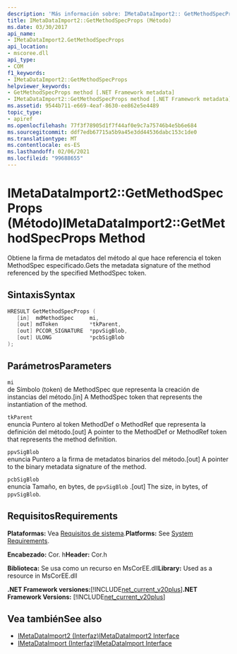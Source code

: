 ```yaml
---
description: 'Más información sobre: IMetaDataImport2:: GetMethodSpecProps ((método)'
title: IMetaDataImport2::GetMethodSpecProps (Método)
ms.date: 03/30/2017
api_name:
- IMetaDataImport2.GetMethodSpecProps
api_location:
- mscoree.dll
api_type:
- COM
f1_keywords:
- IMetaDataImport2::GetMethodSpecProps
helpviewer_keywords:
- GetMethodSpecProps method [.NET Framework metadata]
- IMetaDataImport2::GetMethodSpecProps method [.NET Framework metadata]
ms.assetid: 9544b711-e669-4eaf-8630-ee862e5e4489
topic_type:
- apiref
ms.openlocfilehash: 77f3f78905d1f7f44af0e9c7a75746b4e5b6e684
ms.sourcegitcommit: ddf7edb67715a5b9a45e3dd44536dabc153c1de0
ms.translationtype: MT
ms.contentlocale: es-ES
ms.lasthandoff: 02/06/2021
ms.locfileid: "99688655"
---
```

# <a name="imetadataimport2getmethodspecprops-method"></a><span data-ttu-id="9360c-103">IMetaDataImport2::GetMethodSpecProps (Método)</span><span class="sxs-lookup"><span data-stu-id="9360c-103">IMetaDataImport2::GetMethodSpecProps Method</span></span>

<span data-ttu-id="9360c-104">Obtiene la firma de metadatos del método al que hace referencia el token MethodSpec especificado.</span><span class="sxs-lookup"><span data-stu-id="9360c-104">Gets the metadata signature of the method referenced by the specified MethodSpec token.</span></span>  
  
## <a name="syntax"></a><span data-ttu-id="9360c-105">Sintaxis</span><span class="sxs-lookup"><span data-stu-id="9360c-105">Syntax</span></span>  
  
```cpp  
HRESULT GetMethodSpecProps (  
   [in]  mdMethodSpec     mi,  
   [out] mdToken          *tkParent,  
   [out] PCCOR_SIGNATURE  *ppvSigBlob,
   [out] ULONG            *pcbSigBlob  
);
```  
  
## <a name="parameters"></a><span data-ttu-id="9360c-106">Parámetros</span><span class="sxs-lookup"><span data-stu-id="9360c-106">Parameters</span></span>  

 `mi`  
 <span data-ttu-id="9360c-107">de Símbolo (token) de MethodSpec que representa la creación de instancias del método.</span><span class="sxs-lookup"><span data-stu-id="9360c-107">[in] A MethodSpec token that represents the instantiation of the method.</span></span>  
  
 `tkParent`  
 <span data-ttu-id="9360c-108">enuncia Puntero al token MethodDef o MethodRef que representa la definición del método.</span><span class="sxs-lookup"><span data-stu-id="9360c-108">[out] A pointer to the MethodDef or MethodRef token that represents the method definition.</span></span>  
  
 `ppvSigBlob`  
 <span data-ttu-id="9360c-109">enuncia Puntero a la firma de metadatos binarios del método.</span><span class="sxs-lookup"><span data-stu-id="9360c-109">[out] A pointer to the binary metadata signature of the method.</span></span>  
  
 `pcbSigBlob`  
 <span data-ttu-id="9360c-110">enuncia Tamaño, en bytes, de `ppvSigBlob` .</span><span class="sxs-lookup"><span data-stu-id="9360c-110">[out] The size, in bytes, of `ppvSigBlob`.</span></span>  
  
## <a name="requirements"></a><span data-ttu-id="9360c-111">Requisitos</span><span class="sxs-lookup"><span data-stu-id="9360c-111">Requirements</span></span>  

 <span data-ttu-id="9360c-112">**Plataformas:** Vea [Requisitos de sistema](../../get-started/system-requirements.md).</span><span class="sxs-lookup"><span data-stu-id="9360c-112">**Platforms:** See [System Requirements](../../get-started/system-requirements.md).</span></span>  
  
 <span data-ttu-id="9360c-113">**Encabezado:** Cor. h</span><span class="sxs-lookup"><span data-stu-id="9360c-113">**Header:** Cor.h</span></span>  
  
 <span data-ttu-id="9360c-114">**Biblioteca:** Se usa como un recurso en MsCorEE.dll</span><span class="sxs-lookup"><span data-stu-id="9360c-114">**Library:** Used as a resource in MsCorEE.dll</span></span>  
  
 <span data-ttu-id="9360c-115">**.NET Framework versiones:**[!INCLUDE[net_current_v20plus](../../../../includes/net-current-v20plus-md.md)]</span><span class="sxs-lookup"><span data-stu-id="9360c-115">**.NET Framework Versions:** [!INCLUDE[net_current_v20plus](../../../../includes/net-current-v20plus-md.md)]</span></span>  
  
## <a name="see-also"></a><span data-ttu-id="9360c-116">Vea también</span><span class="sxs-lookup"><span data-stu-id="9360c-116">See also</span></span>

- [<span data-ttu-id="9360c-117">IMetaDataImport2 (Interfaz)</span><span class="sxs-lookup"><span data-stu-id="9360c-117">IMetaDataImport2 Interface</span></span>](imetadataimport2-interface.md)
- [<span data-ttu-id="9360c-118">IMetaDataImport (Interfaz)</span><span class="sxs-lookup"><span data-stu-id="9360c-118">IMetaDataImport Interface</span></span>](imetadataimport-interface.md)
